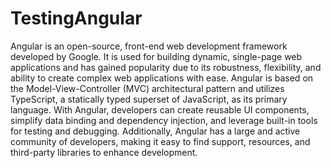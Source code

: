 # TestingAngular

Angular is an open-source, front-end web development framework developed by Google. It is used for building dynamic, single-page web applications and has gained popularity due to its robustness, flexibility, and ability to create complex web applications with ease. Angular is based on the Model-View-Controller (MVC) architectural pattern and utilizes TypeScript, a statically typed superset of JavaScript, as its primary language. With Angular, developers can create reusable UI components, simplify data binding and dependency injection, and leverage built-in tools for testing and debugging. Additionally, Angular has a large and active community of developers, making it easy to find support, resources, and third-party libraries to enhance development.
